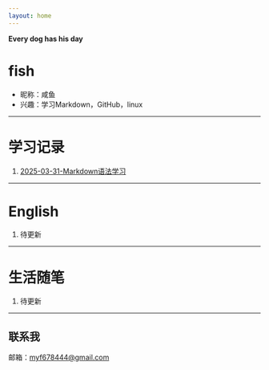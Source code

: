 ```yaml
---
layout: home
---
```


**Every dog has his day**
# **fish**

- 昵称：咸鱼
- 兴趣：学习Markdown，GitHub，linux

---

# **学习记录**

1. [2025-03-31-Markdown语法学习](https://myf678444.github.io/2025/03/31/markdown.html)

---

# **English**

1. 待更新

---

# **生活随笔**

1. 待更新

---

## 联系我

邮箱：[myf678444@gmail.com](mailto:myf678444@gmail.com)
